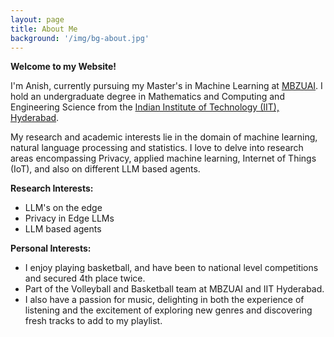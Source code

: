 ```yaml
---
layout: page
title: About Me
background: '/img/bg-about.jpg'
---
```

**Welcome to my Website!**

I'm Anish, currently pursuing my Master's in Machine Learning at <a href="https://mbzuai.ac.ae" target = "_blank"> MBZUAI</a>.  I hold an undergraduate degree in Mathematics and Computing and Engineering Science from the <a href="https://www.iith.ac.in" target = "_blank">Indian Institute of Technology (IIT), Hyderabad</a>.

My research and academic interests lie in the domain of machine learning, natural language processing and statistics. I love to delve into research areas encompassing Privacy, applied machine learning, Internet of Things (IoT), and also on different LLM based agents.

**Research Interests:**
* LLM's on the edge
* Privacy in Edge LLMs
* LLM based agents

**Personal Interests:**  
* I enjoy playing basketball, and have been to national level competitions and secured 4th place twice.
* Part of the Volleyball and Basketball team at MBZUAI and IIT Hyderabad.
* I also have a passion for music, delighting in both the experience of listening and the excitement of exploring new genres and discovering fresh tracks to add to my playlist.